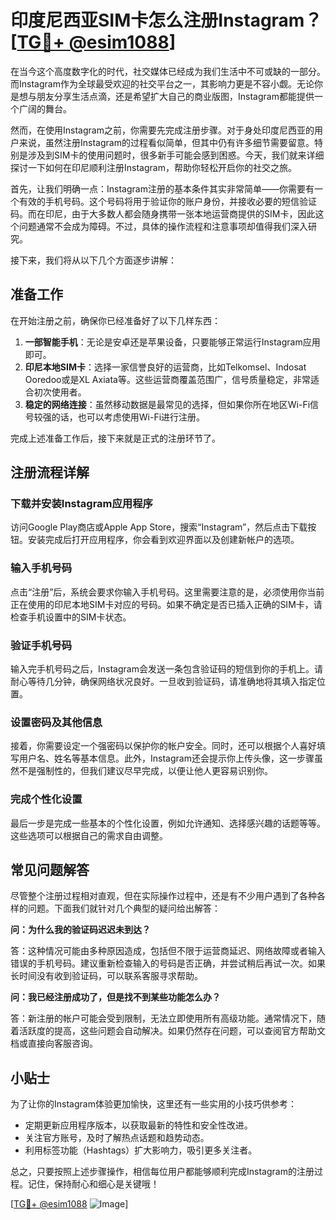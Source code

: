 # 印度尼西亚SIM卡怎么注册Instagram？[[TG💪+ @esim1088](https://t.me/s/esim1088)]

在当今这个高度数字化的时代，社交媒体已经成为我们生活中不可或缺的一部分。而Instagram作为全球最受欢迎的社交平台之一，其影响力更是不容小觑。无论你是想与朋友分享生活点滴，还是希望扩大自己的商业版图，Instagram都能提供一个广阔的舞台。

然而，在使用Instagram之前，你需要先完成注册步骤。对于身处印度尼西亚的用户来说，虽然注册Instagram的过程看似简单，但其中仍有许多细节需要留意。特别是涉及到SIM卡的使用问题时，很多新手可能会感到困惑。今天，我们就来详细探讨一下如何在印尼顺利注册Instagram，帮助你轻松开启你的社交之旅。

首先，让我们明确一点：Instagram注册的基本条件其实非常简单——你需要有一个有效的手机号码。这个号码将用于验证你的账户身份，并接收必要的短信验证码。而在印尼，由于大多数人都会随身携带一张本地运营商提供的SIM卡，因此这个问题通常不会成为障碍。不过，具体的操作流程和注意事项却值得我们深入研究。

接下来，我们将从以下几个方面逐步讲解：

## 准备工作

在开始注册之前，确保你已经准备好了以下几样东西：

1. **一部智能手机**：无论是安卓还是苹果设备，只要能够正常运行Instagram应用即可。
2. **印尼本地SIM卡**：选择一家信誉良好的运营商，比如Telkomsel、Indosat Ooredoo或是XL Axiata等。这些运营商覆盖范围广，信号质量稳定，非常适合初次使用者。
3. **稳定的网络连接**：虽然移动数据是最常见的选择，但如果你所在地区Wi-Fi信号较强的话，也可以考虑使用Wi-Fi进行注册。

完成上述准备工作后，接下来就是正式的注册环节了。

## 注册流程详解

### 下载并安装Instagram应用程序

访问Google Play商店或Apple App Store，搜索“Instagram”，然后点击下载按钮。安装完成后打开应用程序，你会看到欢迎界面以及创建新帐户的选项。

### 输入手机号码

点击“注册”后，系统会要求你输入手机号码。这里需要注意的是，必须使用你当前正在使用的印尼本地SIM卡对应的号码。如果不确定是否已插入正确的SIM卡，请检查手机设置中的SIM卡状态。

### 验证手机号码

输入完手机号码之后，Instagram会发送一条包含验证码的短信到你的手机上。请耐心等待几分钟，确保网络状况良好。一旦收到验证码，请准确地将其填入指定位置。

### 设置密码及其他信息

接着，你需要设定一个强密码以保护你的帐户安全。同时，还可以根据个人喜好填写用户名、姓名等基本信息。此外，Instagram还会提示你上传头像，这一步骤虽然不是强制性的，但我们建议尽早完成，以便让他人更容易识别你。

### 完成个性化设置

最后一步是完成一些基本的个性化设置，例如允许通知、选择感兴趣的话题等等。这些选项可以根据自己的需求自由调整。

## 常见问题解答

尽管整个注册过程相对直观，但在实际操作过程中，还是有不少用户遇到了各种各样的问题。下面我们就针对几个典型的疑问给出解答：

**问：为什么我的验证码迟迟未到达？**

答：这种情况可能由多种原因造成，包括但不限于运营商延迟、网络故障或者输入错误的手机号码。建议重新检查输入的号码是否正确，并尝试稍后再试一次。如果长时间没有收到验证码，可以联系客服寻求帮助。

**问：我已经注册成功了，但是找不到某些功能怎么办？**

答：新注册的帐户可能会受到限制，无法立即使用所有高级功能。通常情况下，随着活跃度的提高，这些问题会自动解决。如果仍然存在问题，可以查阅官方帮助文档或直接向客服咨询。

## 小贴士

为了让你的Instagram体验更加愉快，这里还有一些实用的小技巧供参考：

- 定期更新应用程序版本，以获取最新的特性和安全性改进。
- 关注官方账号，及时了解热点话题和趋势动态。
- 利用标签功能（Hashtags）扩大影响力，吸引更多关注者。

总之，只要按照上述步骤操作，相信每位用户都能够顺利完成Instagram的注册过程。记住，保持耐心和细心是关键哦！

[[TG💪+ @esim1088](https://t.me/s/esim1088) ![Image](https://i.postimg.cc/4NQfJmqS/Snipaste-2025-05-13-00-14-12.png)]